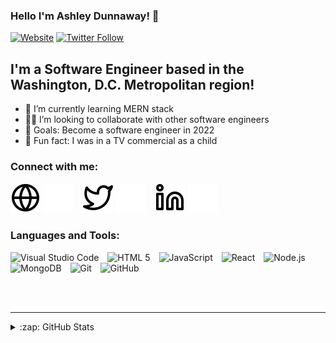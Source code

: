### Hello I'm Ashley Dunnaway! 👋 

[![Website](https://img.shields.io/website?label=ashleydunnaway.com&style=for-the-badge&url=https%3A%2F%2Fashleydunnaway.com)](https://ashleydunnaway.com)
[![Twitter Follow](https://img.shields.io/twitter/follow/DunnTheRightWay?color=1DA1F2&logo=twitter&style=for-the-badge)](https://twitter.com/intent/follow?original_referer=https%3A%2F%2Fgithub.com%2FDunnTheRightWay&screen_name=DunnTheRightWay)

## I'm a Software Engineer based in the Washington, D.C. Metropolitan region!

- 🌱 I’m currently learning MERN stack
- 👩‍💻 I’m looking to collaborate with other software engineers
- 🥅 Goals: Become a software engineer in 2022
- 🙂 Fun fact: I was in a TV commercial as a child

### Connect with me:

[![website](globe-light.svg)](https://ashleydunnaway.com#gh-light-mode-only)
[![website](globe-dark.svg)](https://ashleydunnaway.com#gh-dark-mode-only)
&nbsp;&nbsp;
[![website](twitter-light.svg)](https://twitter.com/DunnTheRightWay#gh-light-mode-only)
[![website](twitter-dark.svg)](https://twitter.com/DunnTheRightWay#gh-dark-mode-only)
&nbsp;&nbsp;
[![website](linkedin-light.svg)](https://linkedin.com/in/ashley-dunnaway#gh-light-mode-only)
[![website](linkedin-dark.svg)](https://linkedin.com/in/ashley-dunnaway#gh-dark-mode-only)

### Languages and Tools:

<p align="left">
  <img alt="Visual Studio Code" width="26px" src="https://cdn.jsdelivr.net/gh/devicons/devicon/icons/vscode/vscode-original.svg" style="padding-right: 10px;" />
  <img alt="HTML 5" width="26px" src="https://cdn.jsdelivr.net/gh/devicons/devicon/icons/html5/html5-original.svg" style="padding-right: 10px;" />
  <img alt="JavaScript" width="26px" src="https://cdn.jsdelivr.net/gh/devicons/devicon/icons/javascript/javascript-original.svg" style="padding-right: 10px;" />
  <img alt="React" width="26px" src="https://cdn.jsdelivr.net/gh/devicons/devicon/icons/react/react-original.svg" style="padding-right: 10px;" />
  <img alt="Node.js" width="26px" src="https://cdn.jsdelivr.net/gh/devicons/devicon/icons/nodejs/nodejs-original.svg" style="padding-right: 10px;" />
  <img alt="MongoDB" width="26px" src="https://cdn.jsdelivr.net/gh/devicons/devicon/icons/mongodb/mongodb-original.svg" style="padding-right: 10px;" />
  <img alt="Git" width="26px" src="https://cdn.jsdelivr.net/gh/devicons/devicon/icons/git/git-original.svg" style="padding-right: 10px;" />
  <img alt="GitHub" width="26px" src="https://user-images.githubusercontent.com/3369400/139448065-39a229ba-4b06-434b-bc67-616e2ed80c8f.png" style="padding-right: 10px;" />
</p>

<br />
<br />

---

<details>
  <summary>:zap: GitHub Stats</summary>

  ![Ashley's GitHub stats](https://github-readme-stats.vercel.app/api?username=DunnTheRightWay&theme=cobalt&show_icons=true)

</details>

[website]: https://ashleydunnaway.com
[twitter]: https://twitter.com/DunnTheRightWay
[linkedin]: https://linkedin.com/in/ashley-dunnaway
